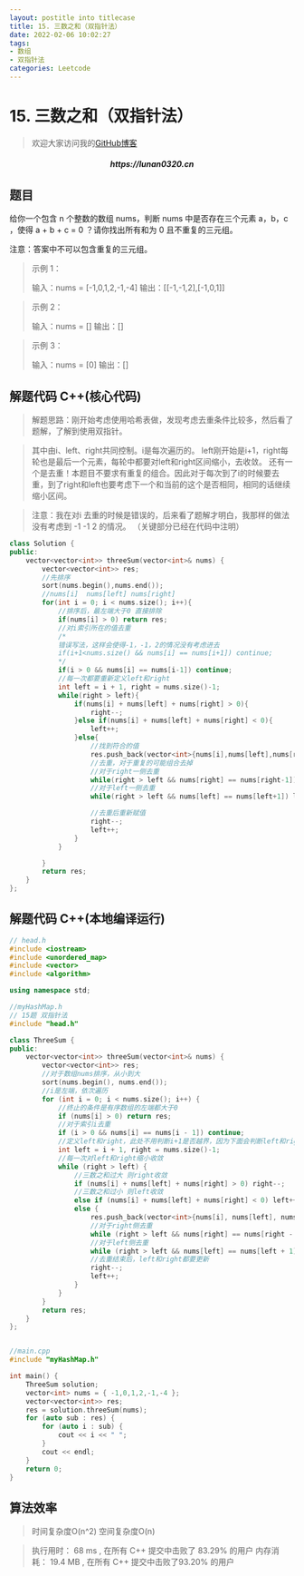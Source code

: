 ```yaml
---
layout: postitle into titlecase
title: 15. 三数之和（双指针法）
date: 2022-02-06 10:02:27
tags:
- 数组
- 双指针法
categories: Leetcode
---
```


# 15. 三数之和（双指针法）

> 欢迎大家访问我的[GitHub博客](https://lunan0320.github.io/)

<h5 align='center'> https://lunan0320.cn</h5>



## 题目
给你一个包含 n 个整数的数组 nums，判断 nums 中是否存在三个元素 a，b，c ，使得 a + b + c = 0 ？请你找出所有和为 0 且不重复的三元组。

注意：答案中不可以包含重复的三元组。

 

> 示例 1：
>
> 输入：nums = [-1,0,1,2,-1,-4]
> 输出：[[-1,-1,2],[-1,0,1]]

> 示例 2：
>
> 输入：nums = [] 
> 输出：[]

> 示例 3：
>
> 输入：nums = [0] 
> 输出：[]



## 解题代码 C++(核心代码)

> 解题思路：刚开始考虑使用哈希表做，发现考虑去重条件比较多，然后看了题解，了解到使用双指针。

> 其中由i、left、right共同控制。i是每次遍历的。
> left刚开始是i+1，right每轮也是最后一个元素，每轮中都要对left和right区间缩小，去收敛。
> 还有一个是去重！本题目不要求有重复的组合。因此对于每次到了i的时候要去重，到了right和left也要考虑下一个和当前的这个是否相同，相同的话继续缩小区间。

>
> 注意：我在对i 去重的时候是错误的，后来看了题解才明白，我那样的做法没有考虑到 -1 -1 2 的情况。 （关键部分已经在代码中注明）

```cpp
class Solution {
public:
    vector<vector<int>> threeSum(vector<int>& nums) {
        vector<vector<int>> res;
        //先排序
        sort(nums.begin(),nums.end());
        //nums[i]  nums[left] nums[right]
        for(int i = 0; i < nums.size(); i++){
            //排序后，最左端大于0 直接排除
            if(nums[i] > 0) return res;
            //对i索引所在的值去重
            /*
            错误写法，这样会使得-1，-1，2的情况没有考虑进去
            if(i+1<nums.size() && nums[i] == nums[i+1]) continue;
            */
            if(i > 0 && nums[i] == nums[i-1]) continue;
            //每一次都要重新定义left和right
            int left = i + 1, right = nums.size()-1;
            while(right > left){
                if(nums[i] + nums[left] + nums[right] > 0){
                    right--;
                }else if(nums[i] + nums[left] + nums[right] < 0){
                    left++;
                }else{
                    //找到符合的值
                    res.push_back(vector<int>{nums[i],nums[left],nums[right]});
                    //去重，对于重复的可能组合去掉
                    //对于right一侧去重
                    while(right > left && nums[right] == nums[right-1]) right--;
                    //对于left一侧去重
                    while(right > left && nums[left] == nums[left+1]) left++;

                    //去重后重新赋值
                    right--;
                    left++;
                }
            }

        }
        return res;
    }
};
```

## 解题代码 C++(本地编译运行)

```cpp
// head.h
#include <iostream>
#include <unordered_map>
#include <vector>
#include <algorithm>

using namespace std;

//myHashMap.h
// 15题 双指针法
#include "head.h"

class ThreeSum {
public:
	vector<vector<int>> threeSum(vector<int>& nums) {
		vector<vector<int>> res;
		//对于数组nums排序，从小到大
		sort(nums.begin(), nums.end());
		//i是左端，依次遍历
		for (int i = 0; i < nums.size(); i++) {
			//终止的条件是有序数组的左端都大于0
			if (nums[i] > 0) return res;
			//对于索引i去重
			if (i > 0 && nums[i] == nums[i - 1]) continue;
			//定义left和right，此处不用判断i+1是否越界，因为下面会判断left和right的关系
			int left = i + 1, right = nums.size()-1;
			//每一次对left和right缩小收敛
			while (right > left) {
				//三数之和过大 则right收敛
				if (nums[i] + nums[left] + nums[right] > 0) right--;
				//三数之和过小 则left收敛
				else if (nums[i] + nums[left] + nums[right] < 0) left++;
				else {
					res.push_back(vector<int>{nums[i], nums[left], nums[right]});
					//对于right侧去重
					while (right > left && nums[right] == nums[right - 1]) right--;
					//对于left侧去重
					while (right > left && nums[left] == nums[left + 1]) left++;
					//去重结束后，left和right都要更新
					right--;
					left++;
				}
			}
		}
		return res;
	}
};


//main.cpp
#include "myHashMap.h"

int main() {
	ThreeSum solution;
	vector<int> nums = { -1,0,1,2,-1,-4 };
	vector<vector<int>> res;
	res = solution.threeSum(nums);
	for (auto sub : res) {
		for (auto i : sub) {
			cout << i << " ";
		}
		cout << endl;
	}
	return 0;
}

```

## 算法效率

> 时间复杂度O(n^2)
> 空间复杂度O(n)

> 执行用时： 68 ms , 在所有 C++ 提交中击败了 83.29% 的用户 
> 内存消耗： 19.4 MB , 在所有 C++ 提交中击败了93.20% 的用户
